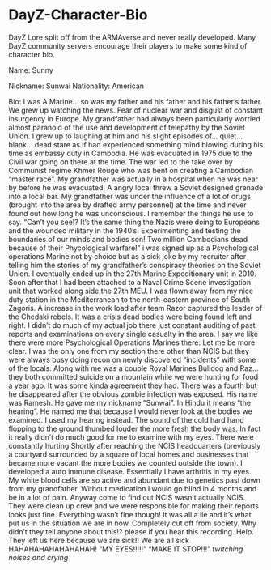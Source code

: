 # DayZ-Character-Bio
DayZ Lore split off from the ARMAverse and never
 really developed. Many DayZ community servers 
encourage their players to make some kind of 
character bio.



Name: Sunny

Nickname: Sunwai 
Nationality: American

Bio: I was A Marine... so was my father and his father and his father’s father. We grew up watching the news. Fear of nuclear war and disgust of constant insurgency in Europe. My grandfather had always been particularly worried almost paranoid of the use and development of telepathy by the Soviet Union. I grew up to laughing at him and his slight episodes of... quiet... blank... dead stare as if had experienced something mind blowing during his time as embassy duty in Cambodia. He was evacuated in 1975 due to the Civil war going on there at the time. The war led to the take over by Communist regime Khmer Rouge who was bent on creating a Cambodian “master race”. My grandfather was actually in a hospital when he was near by before he was evacuated. A angry local threw a Soviet designed grenade into a local bar. My grandfather was under the influence of a lot of drugs (brought into the area by drafted army personnel) at the time and never found out how long he was unconscious. I remember the things he use to say. “Can’t you see!? It’s the same thing the Nazis were doing to Europeans and the wounded military in the 1940’s! Experimenting and testing the boundaries of our minds and bodies son! Two million Cambodians dead because of their Phycological warfare!” i was signed up as a Psychological operations Marine not by choice but as a sick joke by my recruiter after telling him the stories of my grandfather’s conspiracy theories on the Soviet Union. I eventually ended up in the 27th Marine Expeditionary unit in 2010. Soon after that I had been attached to a Naval Crime Scene investigation unit that worked along side the 27th MEU. I was flown away from my nice duty station in the Mediterranean to the north-eastern province of South Zagoris. A increase in the work load after team Razor captured the leader of the Chedaki rebels. It was a crisis dead bodies were being found left and right. I didn’t do much of my actual job there just constant auditing of past reports and examinations on every single casualty in the area. I say we like there were more Psychological Operations Marines there. Let me be more clear. I was the only one from my section there other than NCIS but they were always busy doing recon on newly discovered “incidents” with some of the locals. Along with me was a couple Royal Marines Bulldog and Raz... they both committed suicide on a mountain while we were hunting for food a year ago. It was some kinda agreement they had. There was a fourth but he disappeared after the obvious zombie infection was exposed. His name was Ramesh. He gave me my nickname “Sunwai”. In Hindu it means “the hearing”. He named me that because I would never look at the bodies we examined. I used my hearing instead. The sound of the cold hard hand flopping to the ground thumbed louder the more fresh the body was. In fact it really didn’t do much good for me to examine with my eyes. There were constantly hurting Shortly after reaching the NCIS headquarters (previously a courtyard surrounded by a square of local homes and businesses that became more vacant the more bodies we counted outside the town). I developed a auto immune disease. Essentially I have arthritis in my eyes. My white blood cells are so active and abundant due to genetics past down from my grandfather. Without medication I would go blind in 4 months and be in a lot of pain. Anyway come to find out NCIS wasn’t actually NCIS. They were clean up crew and we were responsible for making their reports looks just fine. Everything wasn’t fine though! It was all a lie and it’s what put us in the situation we are in now. Completely cut off from society. Why didn’t they tell anyone 
about this!? please if you hear this recording. Help. They left us here because we are sick!! We are all sick HAHAHAHAHAHAHAHAH! 
“MY EYES!!!!!” “MAKE IT STOP!!!”
*twitching noises and crying*

